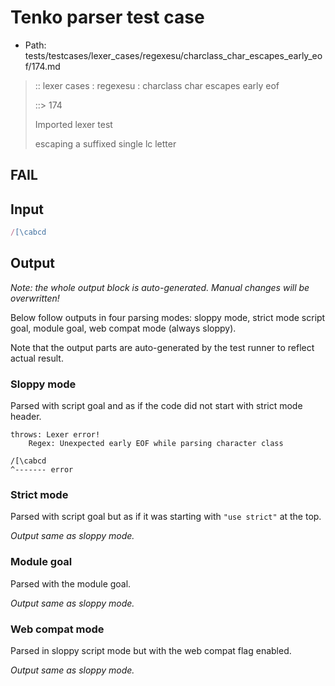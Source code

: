 # Tenko parser test case

- Path: tests/testcases/lexer_cases/regexesu/charclass_char_escapes_early_eof/174.md

> :: lexer cases : regexesu : charclass char escapes early eof
>
> ::> 174
>
> Imported lexer test
>
> escaping a suffixed single lc letter

## FAIL

## Input

`````js
/[\cabcd
`````

## Output

_Note: the whole output block is auto-generated. Manual changes will be overwritten!_

Below follow outputs in four parsing modes: sloppy mode, strict mode script goal, module goal, web compat mode (always sloppy).

Note that the output parts are auto-generated by the test runner to reflect actual result.

### Sloppy mode

Parsed with script goal and as if the code did not start with strict mode header.

`````
throws: Lexer error!
    Regex: Unexpected early EOF while parsing character class

/[\cabcd
^------- error
`````

### Strict mode

Parsed with script goal but as if it was starting with `"use strict"` at the top.

_Output same as sloppy mode._

### Module goal

Parsed with the module goal.

_Output same as sloppy mode._

### Web compat mode

Parsed in sloppy script mode but with the web compat flag enabled.

_Output same as sloppy mode._
